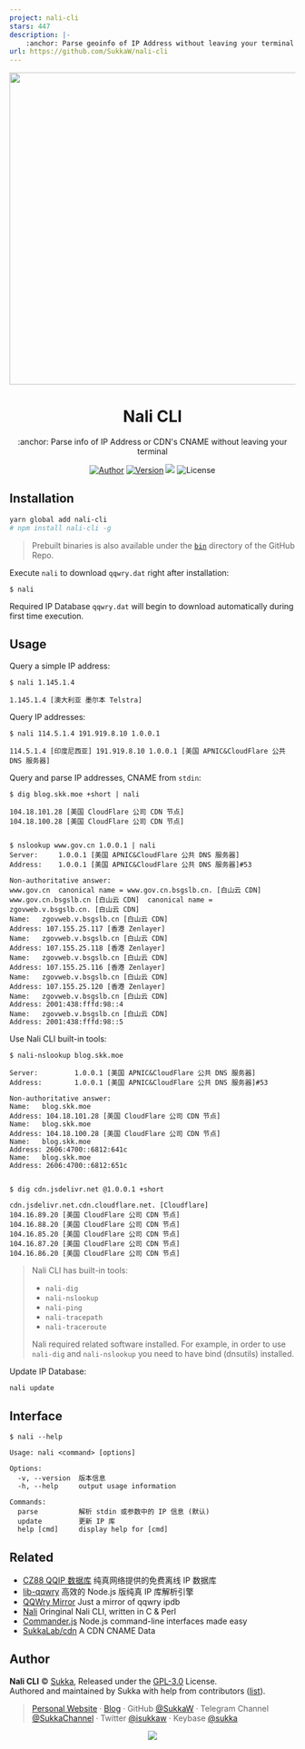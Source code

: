 ```yaml
---
project: nali-cli
stars: 447
description: |-
    :anchor: Parse geoinfo of IP Address without leaving your terminal
url: https://github.com/SukkaW/nali-cli
---
```


<p align="center">
  <img width="550" src="nali-cli.svg">
</p>

<h1 align="center">Nali CLI</h1>

<p align="center">:anchor: Parse info of IP Address or CDN's CNAME without leaving your terminal</p>

<p align="center">
<a href="https://skk.moe"><img alt="Author" src="https://img.shields.io/badge/Author-Sukka-blue.svg?style=flat-square"/></a>
<a href="https://www.npmjs.com/package/nali-cli"><img alt="Version" src="https://img.shields.io/npm/v/nali-cli.svg?style=flat-square"/></a>
<img slt="Download times" src="https://img.shields.io/npm/dt/nali-cli?style=flat-square"/>
<img alt="License" src="https://img.shields.io/npm/l/nali-cli.svg?style=flat-square"/>
</p>

## Installation

```bash
yarn global add nali-cli
# npm install nali-cli -g
```

> Prebuilt binaries is also available under the [`bin`](https://github.com/SukkaW/nali-cli/tree/master/bin) directory of the GitHub Repo.

Execute `nali` to download `qqwry.dat` right after installation:

```
$ nali
```

Required IP Database `qqwry.dat` will begin to download automatically during first time execution.

## Usage

Query a simple IP address:

```
$ nali 1.145.1.4

1.145.1.4 [澳大利亚 墨尔本 Telstra]
```

Query IP addresses:

```
$ nali 114.5.1.4 191.919.8.10 1.0.0.1

114.5.1.4 [印度尼西亚] 191.919.8.10 1.0.0.1 [美国 APNIC&CloudFlare 公共 DNS 服务器]
```

Query and parse IP addresses, CNAME from `stdin`:

```
$ dig blog.skk.moe +short | nali

104.18.101.28 [美国 CloudFlare 公司 CDN 节点]
104.18.100.28 [美国 CloudFlare 公司 CDN 节点]


$ nslookup www.gov.cn 1.0.0.1 | nali
Server:		1.0.0.1 [美国 APNIC&CloudFlare 公共 DNS 服务器]
Address:	1.0.0.1 [美国 APNIC&CloudFlare 公共 DNS 服务器]#53

Non-authoritative answer:
www.gov.cn	canonical name = www.gov.cn.bsgslb.cn. [白山云 CDN]
www.gov.cn.bsgslb.cn [白山云 CDN]	canonical name = zgovweb.v.bsgslb.cn. [白山云 CDN]
Name:	zgovweb.v.bsgslb.cn [白山云 CDN]
Address: 107.155.25.117 [香港 Zenlayer]
Name:	zgovweb.v.bsgslb.cn [白山云 CDN]
Address: 107.155.25.118 [香港 Zenlayer]
Name:	zgovweb.v.bsgslb.cn [白山云 CDN]
Address: 107.155.25.116 [香港 Zenlayer]
Name:	zgovweb.v.bsgslb.cn [白山云 CDN]
Address: 107.155.25.120 [香港 Zenlayer]
Name:	zgovweb.v.bsgslb.cn [白山云 CDN]
Address: 2001:438:fffd:98::4
Name:	zgovweb.v.bsgslb.cn [白山云 CDN]
Address: 2001:438:fffd:98::5
```

Use Nali CLI built-in tools:

```
$ nali-nslookup blog.skk.moe

Server:         1.0.0.1 [美国 APNIC&CloudFlare 公共 DNS 服务器]
Address:        1.0.0.1 [美国 APNIC&CloudFlare 公共 DNS 服务器]#53

Non-authoritative answer:
Name:   blog.skk.moe
Address: 104.18.101.28 [美国 CloudFlare 公司 CDN 节点]
Name:   blog.skk.moe
Address: 104.18.100.28 [美国 CloudFlare 公司 CDN 节点]
Name:   blog.skk.moe
Address: 2606:4700::6812:641c
Name:   blog.skk.moe
Address: 2606:4700::6812:651c


$ dig cdn.jsdelivr.net @1.0.0.1 +short

cdn.jsdelivr.net.cdn.cloudflare.net. [Cloudflare]
104.16.89.20 [美国 CloudFlare 公司 CDN 节点]
104.16.88.20 [美国 CloudFlare 公司 CDN 节点]
104.16.85.20 [美国 CloudFlare 公司 CDN 节点]
104.16.87.20 [美国 CloudFlare 公司 CDN 节点]
104.16.86.20 [美国 CloudFlare 公司 CDN 节点]
```

> Nali CLI has built-in tools:
> - `nali-dig`
> - `nali-nslookup`
> - `nali-ping`
> - `nali-tracepath`
> - `nali-traceroute`
>
> Nali required related software installed. For example, in order to use `nali-dig` and `nali-nslookup` you need to have bind (dnsutils) installed.

Update IP Database:

```
nali update
```

## Interface

```
$ nali --help

Usage: nali <command> [options]

Options:
  -v, --version  版本信息
  -h, --help     output usage information

Commands:
  parse          解析 stdin 或参数中的 IP 信息 (默认)
  update         更新 IP 库
  help [cmd]     display help for [cmd]
```

## Related

- [CZ88 QQIP 数据库](http://www.cz88.net/fox/ipdat.shtml) 纯真网络提供的免费离线 IP 数据库
- [lib-qqwry](https://github.com/cnwhy/lib-qqwry) 高效的 Node.js 版纯真 IP 库解析引擎
- [QQWry Mirror](https://qqwry.mirror.noc.one) Just a mirror of qqwry ipdb
- [Nali](https://github.com/SukkaW/Nali) Oringinal Nali CLI, written in C & Perl
- [Commander.js](https://github.com/tj/commander.js) Node.js command-line interfaces made easy
- [SukkaLab/cdn](https://lab.skk.moe/cdn) A CDN CNAME Data

## Author

**Nali CLI** © [Sukka](https://github.com/SukkaW), Released under the [GPL-3.0](./LICENSE) License.<br>
Authored and maintained by Sukka with help from contributors ([list](https://github.com/SukkaW/nali-cli/graphs/contributors)).

> [Personal Website](https://skk.moe) · [Blog](https://blog.skk.moe) · GitHub [@SukkaW](https://github.com/SukkaW) · Telegram Channel [@SukkaChannel](https://t.me/SukkaChannel) · Twitter [@isukkaw](https://twitter.com/isukkaw) · Keybase [@sukka](https://keybase.io/sukka)

<p align="center">
  <a href="https://github.com/sponsors/SukkaW/">
    <img src="https://sponsor.cdn.skk.moe/sponsors.svg"/>
  </a>
</p>

